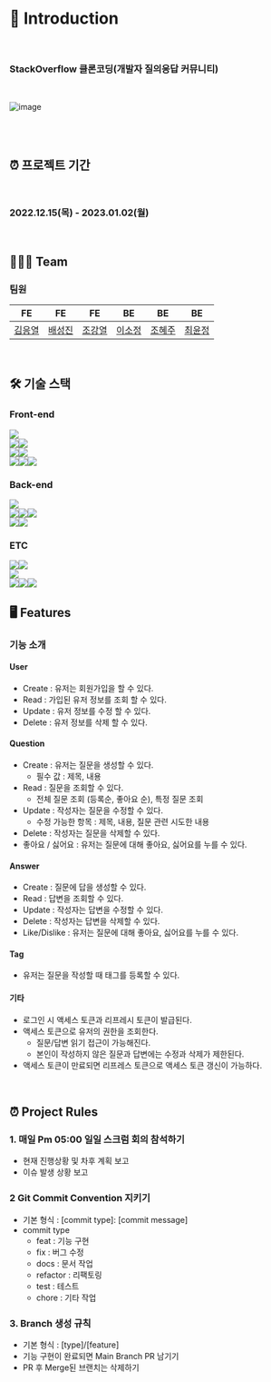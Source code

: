 # 📌 Introduction
<br/>
<h3>StackOverflow 클론코딩(개발자 질의응답 커뮤니티)</h3> 
<br/>

![image](https://user-images.githubusercontent.com/110760593/210284271-2bfc0374-ffdb-41b7-8eaa-c19fb55009b8.png)

<br/>
<br/>

## ⏰ 프로젝트 기간  
<br/>
<h3>2022.12.15(목) - 2023.01.02(월)</h3>
<br/>

## 👩‍👧‍👦 Team
### 팀원
|FE|FE|FE|BE|BE|BE|
|:---:|:---:|:---:|:---:|:---:|:---:|
|[김응열](https://github.com/Valentin1495)|[배성진](https://github.com/Menat91)|[조강열](https://github.com/CHOGANGYEOL)|[이소정](https://github.com/sojeongLee0125 )|[조혜주](https://github.com/hyejuc)|[최윤정](https://github.com/yulmuu)|

<br/>

## 🛠 기술 스택

### Front-end

<img src="https://img.shields.io/badge/Javascript-F7DF1E?style=for-the-badge&logo=JavaScript&logoColor=black"><br/><img src="https://img.shields.io/badge/react-61DAFB?style=for-the-badge&logo=react&logoColor=black"><img src="https://img.shields.io/badge/React Router-CA4245?style=for-the-badge&logo=React Router&logoColor=white"><br/><img src="https://img.shields.io/badge/Redex-764ABC?style=for-the-badge&logo=Redux&logoColor=white"><img src="https://img.shields.io/badge/Axios-181717?style=for-the-badge&logo=Axios&logoColor=white"><br/><img src="https://img.shields.io/badge/html5-E34F26?style=for-the-badge&logo=html5&logoColor=white"><img src="https://img.shields.io/badge/css-1572B6?style=for-the-badge&logo=css3&logoColor=white"><img src="https://img.shields.io/badge/javascript-F7DF1E?style=for-the-badge&logo=javascript&logoColor=black">

### Back-end
<img src="https://img.shields.io/badge/java-007396?style=for-the-badge&logo=java&logoColor=white"><br/><img src="https://img.shields.io/badge/spring boot-6DB33F?style=for-the-badge&logo=spring boot&logoColor=white"><img src="https://img.shields.io/badge/spring security-6DB33F?style=for-the-badge&logo=spring security&logoColor=white"><img src="https://img.shields.io/badge/SPRING DATA JPA-6DB33F?style=for-the-badge&logo=spring&logoColor=white"><br/><img src="https://img.shields.io/badge/mysql-4479A1?style=for-the-badge&logo=mysql&logoColor=white"><img src="https://img.shields.io/badge/H2-0000bb?style=for-the-badge&logoColor=black">

### ETC
<img src="https://img.shields.io/badge/git-F05032?style=for-the-badge&logo=git&logoColor=white"><img src="https://img.shields.io/badge/github-181717?style=for-the-badge&logo=github&logoColor=white"><br/><img src="https://img.shields.io/badge/github Actions-F05032?style=for-the-badge&logo=github&logoColor=white"><br/><img src="https://img.shields.io/badge/amazon ec2-FF9900?style=for-the-badge&logo=amazon ec2&logoColor=white"><img src="https://img.shields.io/badge/amazon s3-569A31?style=for-the-badge&logo=amazon s3&logoColor=white"><img src="https://img.shields.io/badge/amazon rds-527FFF?style=for-the-badge&logo=amazon rds&logoColor=white"> 

 
## 🖥️ Features

### 기능 소개
#### User
- Create : 유저는 회원가입을 할 수 있다.
- Read : 가입된 유저 정보를 조회 할 수 있다.
- Update : 유저 정보를 수정 할 수 있다.
- Delete : 유저 정보를 삭제 할 수 있다.
#### Question
- Create : 유저는 질문을 생성할 수 있다.
  - 필수 값 : 제목, 내용
- Read : 질문을 조회할 수 있다.
  - 전체 질문 조회 (등록순, 좋아요 순), 특정 질문 조회
- Update : 작성자는 질문을 수정할 수 있다.
  - 수정 가능한 항목 : 제목, 내용, 질문 관련 시도한 내용
- Delete : 작성자는 질문을 삭제할 수 있다.
- 좋아요 / 싫어요 : 유저는 질문에 대해 좋아요, 싫어요를 누를 수 있다. 
#### Answer
- Create : 질문에 답을 생성할 수 있다.
- Read : 답변을 조회할 수 있다.
- Update : 작성자는 답변을 수정할 수 있다.
- Delete : 작성자는 답변을 삭제할 수 있다.
- Like/Dislike : 유저는 질문에 대해 좋아요, 싫어요를 누를 수 있다.
#### Tag
- 유저는 질문을 작성할 때 태그를 등록할 수 있다.
#### 기타
- 로그인 시 액세스 토큰과 리프레시 토큰이 발급된다.
- 액세스 토큰으로 유저의 권한을 조회한다. 
  - 질문/답변 읽기 접근이 가능해진다.
  - 본인이 작성하지 않은 질문과 답변에는 수정과 삭제가 제한된다.
- 액세스 토큰이 만료되면 리프레스 토큰으로 액세스 토큰 갱신이 가능하다.

<br/>

## ⏰ Project Rules

### 1. 매일 Pm 05:00 일일 스크럼 회의 참석하기
- 현재 진행상황 및 차후 계획 보고
- 이슈 발생 상황 보고 

### 2 Git Commit Convention 지키기
- 기본 형식 : [commit type]: [commit message]
- commit type
  - feat : 기능 구현
  - fix : 버그 수정
  - docs : 문서 작업
  - refactor : 리팩토링
  - test : 테스트
  - chore : 기타 작업

### 3. Branch 생성 규칙
- 기본 형식 : [type]/[feature]
- 기능 구현이 완료되면 Main Branch PR 남기기
- PR 후 Merge된 브랜치는 삭제하기
